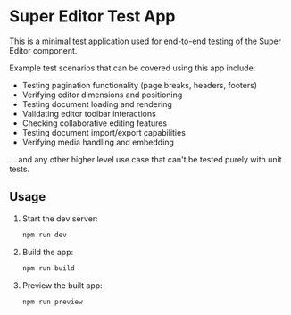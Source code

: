 # Super Editor Test App

This is a minimal test application used for end-to-end testing of the Super Editor component.

Example test scenarios that can be covered using this app include:

- Testing pagination functionality (page breaks, headers, footers)
- Verifying editor dimensions and positioning
- Testing document loading and rendering
- Validating editor toolbar interactions
- Checking collaborative editing features
- Testing document import/export capabilities
- Verifying media handling and embedding

... and any other higher level use case that can't be tested purely with unit tests.

## Usage

1. Start the dev server:

   ```bash
   npm run dev
   ```

2. Build the app:

   ```bash
   npm run build
   ```

3. Preview the built app:
   ```bash
   npm run preview
   ```
